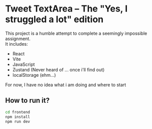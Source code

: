 # Tweet TextArea – The "Yes, I struggled a lot" edition

This project is a humble attempt to complete a seemingly impossible assignment.  
It includes:
- React
- Vite
- JavaScript
- Zustand (Never heard of ... once i'll find out)
- localStorage (ehm...)

For now, I have no idea what i am doing and where to start

## How to run it?

```bash
cd frontend
npm install
npm run dev